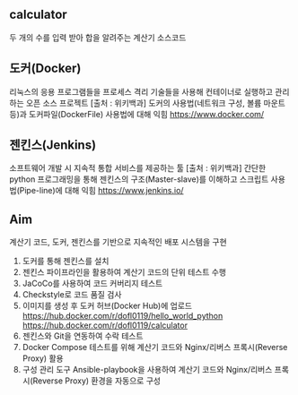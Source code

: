 ## calculator
두 개의 수를 입력 받아 합을 알려주는 계산기 소스코드

## 도커(Docker)
리눅스의 응용 프로그램들을 프로세스 격리 기술들을 사용해 컨테이너로 실행하고 관리하는 오픈 소스 프로젝트
[출처 : 위키백과]
도커의 사용법(네트워크 구성, 볼륨 마운트 등)과 도커파일(DockerFile) 사용법에 대해 익힘
https://www.docker.com/

## 젠킨스(Jenkins)
소프트웨어 개발 시 지속적 통합 서비스를 제공하는 툴
[출처 : 위키백과]
간단한 python 프로그래밍을 통해 젠킨스의 구조(Master-slave)를 이해하고 스크립트 사용법(Pipe-line)에 대해 익힘
https://www.jenkins.io/

## Aim
계산기 코드, 도커, 젠킨스를 기반으로 지속적인 배포 시스템을 구현

1. 도커를 통해 젠킨스를 설치
2. 젠킨스 파이프라인을 활용하여 계산기 코드의 단위 테스트 수행
3. JaCoCo를 사용하여 코드 커버리지 테스트
4. Checkstyle로 코드 품질 검사
5. 이미지를 생성 후 도커 허브(Docker Hub)에 업로드
https://hub.docker.com/r/dofl0119/hello_world_python
https://hub.docker.com/r/dofl0119/calculator
6. 젠킨스와 Git을 연동하여 수락 테스트
7. Docker Compose 테스트를 위해 계산기 코드와 Nginx/리버스 프록시(Reverse Proxy) 활용
8. 구성 관리 도구 Ansible-playbook을 사용하여 계산기 코드와 Nginx/리버스 프록시(Reverse Proxy) 환경을 자동으로 구성




